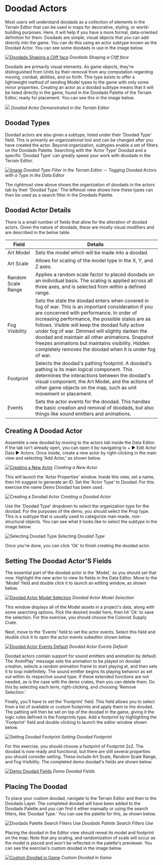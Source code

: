 # Doodad Actors

Most users will understand doodads as a collection of elements in the Terrain Editor that can be used in maps for decorative, styling, or world-building purposes. Here, it will help if you have a more formal, data-oriented definition for them. Doodads are simple, visual objects that you can add directly into the game. You can do this using an actor subtype known as the Doodad Actor. You can see some doodads in use in the image below.

[![Doodads Shaping a Cliff face](./resources/064_Doodad_Actors1.png)](./resources/064_Doodad_Actors1.png)
*Doodads Shaping a Cliff face*

Doodads are primarily visual elements. As game objects, they're distinguished from Units by their removal from any computation regarding moving, combat, abilities, and so forth. This type exists to offer a lightweight method of sending Model types to the game with only some minor properties. Creating an actor as a doodad subtype means that it will be listed directly in the game, found in the Doodads Palette of the Terrain Editor, ready for placement. You can see this in the image below.

![](./resources/064_Doodad_Actors2.png)
*Doodad Actor Demonstrated in the Terrain Editor*

## Doodad Types

Doodad actors are also given a subtype, listed under their 'Doodad Type' field. This is primarily an organizational tool and can be changed after you have created the actor. Beyond organization, subtypes enable a set of filters on the Doodads Palette. Searching with the 'Actor Type' Doodad and a specific 'Doodad Type' can greatly speed your work with doodads in the Terrain Editor.

[![Image](./resources/064_Doodad_Actors3.png)](./resources/064_Doodad_Actors3.png)
*Doodad Type Filter in the Terrain Editor -- Tagging Doodad Actors with a Type in the Data Editor*

The rightmost view above shows the organization of doodads in the actors tab by their 'Doodad Type.' The leftmost view shows how these types can then be used as a search filter in the Doodads Palette.

## Doodad Actor Details

There is a small number of fields that allow for the alteration of doodad actors. Given the nature of doodads, these are mostly visual modifiers and are described in the below table.

| Field              | Details                                                                                                                                                                                                                                                                                                                                                                                                                                                                      |
| ------------------ | ---------------------------------------------------------------------------------------------------------------------------------------------------------------------------------------------------------------------------------------------------------------------------------------------------------------------------------------------------------------------------------------------------------------------------------------------------------------------------- |
| Art Model          | Sets the model which will be made into a doodad.                                                                                                                                                                                                                                                                                                                                                                                                                             |
| Art Scale          | Allows for scaling of the model type in the X, Y, and Z axes.                                                                                                                                                                                                                                                                                                                                                                                                                |
| Random Scale Range | Applies a random scale factor to placed doodads on an individual basis. The scaling is applied across all three axes, and is selected from within a defined range.                                                                                                                                                                                                                                                                                                           |
| Fog Visibility     | Sets the state the doodad enters when covered in fog of war. This is an important consideration if you are concerned with performance. In order of increasing performance, the possible states are as follows. Visible will keep the doodad fully active under fog of war. Dimmed will slightly darken the doodad and maintain all other animations. Snapshot freezes animations but maintains visibility. Hidden completely removes the doodad when it is under fog of war. |
| Footprint          | Selects the doodad's pathing footprint. A doodad's pathing is its main logical component. This determines the interactions between the doodad's visual component, the Art Model, and the actions of other game objects on the map, such as unit movement or placement.                                                                                                                                                                                                       |
| Events             | Sets the actor events for the doodad. This handles the basic creation and removal of doodads, but also things like sound emitters and animations.                                                                                                                                                                                                                                                                                                                            |

## Creating A Doodad Actor

Assemble a new doodad by moving to the actors tab inside the Data Editor. If the tab isn't already open, you can open it by navigating to + ▶︎ Edit Actor Data ▶︎ Actors. Once inside, create a new actor by right-clicking in the main view and selecting 'Add Actor,' as shown below.

[![Creating a New Actor](./resources/064_Doodad_Actors4.png)](./resources/064_Doodad_Actors4.png)
*Creating a New Actor*

This will launch the 'Actor Properties' window. Inside this view, set a name, then hit suggest to generate an ID. Set the 'Actor Type' to Doodad. For this exercise the name Demo Doodad has been used.

![Creating a Doodad Actor](./resources/064_Doodad_Actors5.png)
*Creating a Doodad Actor*

Use the 'Doodad Type' dropdown to select the organization type for the doodad. For the purposes of the demo, you should select the Prop type. This is a subtype that is usually used to categorize man-made, non-structural objects. You can see what it looks like to select the subtype in the image below.

![Selecting Doodad Type](./resources/064_Doodad_Actors6.png)
*Selecting Doodad Type*

Once you're done, you can click 'Ok' to finish creating the doodad actor.

## Setting The Doodad Actor'S Fields

The essential part of the doodad actor is the 'Model,' so you should set that now. Highlight the new actor to view its fields in the Data Editor. Move to the 'Model' field and double click it to launch an editing window, as shown below.

[![Doodad Actor Model Selection](./resources/064_Doodad_Actors7.png)](./resources/064_Doodad_Actors7.png)
*Doodad Actor Model Selection*

This window displays all of the Model assets in a project's data, along with some searching options. Pick the desired model here, then hit 'Ok' to save the selection. For this exercise, you should choose the Colonist Supply Crate.

Next, move to the 'Events' field to set the actor events. Select this field and double click it to open the actor events subeditor shown below.

[![Doodad Actor Events Default](./resources/064_Doodad_Actors8.png)](./resources/064_Doodad_Actors8.png)
*Doodad Actor Events Default*

Doodad actors contain support for sound emitters and animation by default. The 'AnimPlay' message sets the animation to be played on doodad creation, selects a random animation frame to start playing at, and then sets it to loop indefinitely. The sound emitter begins its playing behavior as set out within its respective sound type. If these extended functions are not needed, as is the case with the demo crates, then you can delete them. Do this by selecting each term, right-clicking, and choosing 'Remove Selection.'

Finally, you'll have to set the 'Footprint' field. This field allows you to select from a list of available or custom footprints and apply them to the doodad. The pathing will then be set on top of the doodad in the game, giving it the logic rules defined in the Footprints type. Add a footprint by highlighting the 'Footprint' field and double clicking to launch the editor window shown below.

![Setting Doodad Footprint](./resources/064_Doodad_Actors9.png)
*Setting Doodad Footprint*

For this exercise, you should choose a footprint of Footprint 2x2. The doodad is now ready and functional, but there are still several properties you should consider setting. These include Art Scale, Random Scale Range, and Fog Visibility. The completed demo doodad's fields are shown below.

[![Demo Doodad Fields](./resources/064_Doodad_Actors10.png)](./resources/064_Doodad_Actors10.png)
*Demo Doodad Fields*

## Placing The Doodad

To place your custom doodad, navigate to the Terrain Editor and then to the Doodads Layer. The completed doodad will have been added to the Doodads Palette and you can find it either manually or using the search filters, like 'Doodad Type.' You can use the palette for this, as shown below.

![Doodads Palette Search Filters Use](./resources/064_Doodad_Actors11.png)
*Doodads Palette Search Filters Use*

Placing the doodad in the Editor view should reveal its model and footprint on the map. Note that any scaling, and randomization of scale will occur as the model is placed and won't be reflected in the palette's previewer. You can see the exercise's custom doodad in the image below.

[![Custom Doodad in Game](./resources/064_Doodad_Actors12.png)](./resources/064_Doodad_Actors12.png)
*Custom Doodad in Game*
